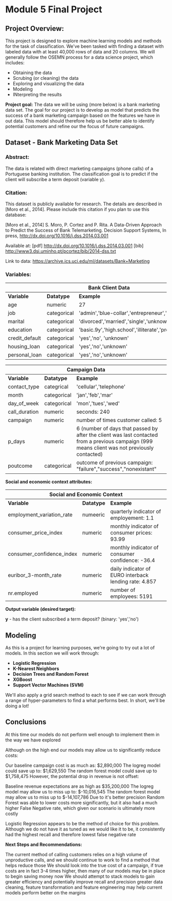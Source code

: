 
# Module 5 Final Project


##  Project Overview:
This project is designed to explore machine learning models and methods for the task of classification. We've been tasked with finding a dataset with labeled data with at least 40,000 rows of data and 20 columns. We will generally follow the OSEMN process for a data science project, which includes:

* Obtaining the data
* Scrubing (or cleaning) the data
* Exploring and visualizing the data
* Modeling
* INterpreting the results


**Project goal:** The data we will be using (more below) is a bank marketing data set. The goal for our project is to develop as model that predicts the success of a bank marketing campaign based on the features we have in out data. This model should therefore help us be better able to identify potential customers and refine our the focus of future campaigns.

## Dataset - Bank Marketing Data Set
###  Abstract:
The data is related with direct marketing campaigns (phone calls) of a Portuguese banking institution. The classification goal is to predict if the client will subscribe a term deposit (variable y).

###  Citation:
This dataset is publicly available for research. The details are described in [Moro et al., 2014]. Please include this citation if you plan to use this database:

[Moro et al., 2014] S. Moro, P. Cortez and P. Rita. A Data-Driven Approach to Predict the Success of Bank Telemarketing. Decision Support Systems, In press, http://dx.doi.org/10.1016/j.dss.2014.03.001

Available at: [pdf] http://dx.doi.org/10.1016/j.dss.2014.03.001 [bib] http://www3.dsi.uminho.pt/pcortez/bib/2014-dss.txt

Link to data: https://archive.ics.uci.edu/ml/datasets/Bank+Marketing

###  Variables:

<table>
    <thead>
        <tr>
            <th colspan="5">Bank Client Data</th>
        </tr>
    </thead>
    <tbody>
        <tr>
            <td><b>Variable</b></td>
            <td><b>Datatype</b></td>
            <td><b>Example</b></td>
        </tr>
        <tr>
            <td>age</td>
            <td>numeric</td>
            <td>27</td>
        </tr>
        <tr>
            <td>job</td>
            <td>categorical</td>
            <td>'admin','blue-collar','entrepreneur','housemaid'</td>
        </tr>
        <tr>
            <td>marital</td>
            <td>categorical</td>
            <td>'divorced','married','single','unknown'</td>
        </tr>
        <tr>
            <td>education</td>
            <td>categorical</td>
            <td>'basic.9y','high.school','illiterate','professional.course'</td>
        </tr>
        <tr>
            <td>credit_default</td>
            <td>categorical</td>
            <td>'yes','no', 'unknown'</td>
        </tr>
        <tr>
            <td>housing_loan</td>
            <td>categorical</td>
            <td>'yes','no','unknown'</td>
        </tr>
        <tr>
            <td>personal_loan</td>
            <td>categorical</td>
            <td>'yes','no','unknown'</td>
        </tr>
    </tbody>
</table>

<table>
    <thead>
        <tr>
            <th colspan="5">Campaign Data</th>
        </tr>
    </thead>
    <tbody>
        <tr>
            <td><b>Variable</b></td>
            <td><b>Datatype</b></td>
            <td><b>Example</b></td>
        </tr>
        <tr>
            <td>contact_type</td>
            <td>categrical</td>
            <td>'cellular','telephone'</td>
        </tr>
        <tr>
            <td>month</td>
            <td>categorical</td>
            <td>'jan','feb','mar'</td>
        </tr>
        <tr>
            <td>day_of_week</td>
            <td>categorical</td>
            <td>'mon','tues','wed'</td>
        </tr>
        <tr>
            <td>call_duration</td>
            <td>numeric</td>
            <td>seconds: 240</td>
        </tr>        
        <tr>
            <td>campaign</td>
            <td>numeric</td>
            <td>number of times customer called: 5</td>
        </tr>
        <tr>
            <td>p_days</td>
            <td>numeric</td>
            <td>6 (number of days that passed by after the client was last contacted from a previous campaign (999 means client was not previously contacted)</td>
        </tr>
        <tr>
            <td>poutcome</td>
            <td>categorical</td>
            <td>outcome of previous campaign: "failure","success","nonexistant"</td>
        </tr>      
    </tbody>
</table>

**Social and economic context attributes:**

<table>
    <thead>
        <tr>
            <th colspan="5">Social and Economic Context</th>
        </tr>
    </thead>
    <tbody>
        <tr>
            <td><b>Variable</b></td>
            <td><b>Datatype</b></td>
            <td><b>Example</b></td>
        </tr>
        <tr>
            <td>employment_variation_rate</td>
            <td>numeeric</td>
            <td>quarterly indicator of employement: 1.1</td>
        </tr>
        <tr>
            <td>consumer_price_index</td>
            <td>numeric</td>
            <td>monthly indicator of consumer prices: 93.99</td>
        </tr>
        <tr>
            <td>consumer_confidence_index</td>
            <td>numeric</td>
            <td>monthly indicator of consumer confidence: -36.4</td>
        </tr>
        <tr>
            <td>euribor_3-month_rate</td>
            <td>numeric</td>
            <td>daily indicator of EURO interback lending rate: 4.857</td>
        </tr>        
        <tr>
            <td>nr.employed</td>
            <td>numeric</td>
            <td>number of employees: 5191</td>
        </tr>
    </tbody>
</table>

**Output variable (desired target):**

**y** - has the client subscribed a term deposit? (binary: 'yes','no')


## Modeling

As this is a project for learning purposes, we're going to try out a lot of models. In this section we will work through:

* **Logistic Regression**
* **K-Nearest Neighbors**
* **Decision Trees and Random Forest**
* **XGBoost**
* **Support Vector Machines (SVM)**

We'll also apply a grid search method to each to see if we can work through a range of hyper-parameters to find a what performs best. In short, we'll be doing a lot!

## Conclusions

At this time our models do not perform well enough to implement them in the way we have explored

Although on the high end our models may allow us to significantly reduce costs:

Our baseline campaign cost is as much as: $2,890,000
The logreg model could save up to: $1,629,550
The random forest model could save up to $1,758,475
However, the potential drop in revenue is not offset:

Baseline revenue expectations are as high as $35,200,000
The logreg model may allow us to miss up to: $-10,016,545
The random forest model may allow us to miss up to $-14,107,786
Due to it's better precision Random Forest was able to lower costs more significantly, but it also had a much higher False Negative rate, which given our scenario is ultimately more costly

Logistic Regression appears to be the method of choice for this problem. Although we do not have it as tuned as we would like it to be, it consistently had the highest recall and therefore lowest false negative rate

**Next Steps and Recommendations:**

The current method of calling customers relies on a high volume of unproductive calls, and we should continue to work to find a method that helps reduce those
We should look into the true cost of a campaign, if true costs are in fact 3-4 times higher, then many of our models may be in place to begin saving money now
We should attempt to stack models to gain greater efficiency and potentially improve recall and precision
greater data cleaning, feature transformation and feature engineering may help current models perform better on the margins